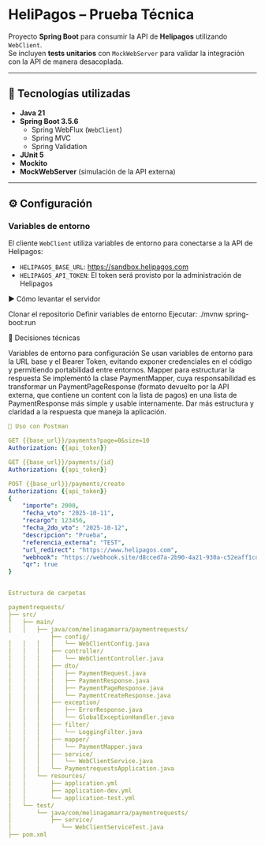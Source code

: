 # HeliPagos – Prueba Técnica

Proyecto **Spring Boot** para consumir la API de **Helipagos** utilizando `WebClient`.  
Se incluyen **tests unitarios** con `MockWebServer` para validar la integración con la API de manera desacoplada.

---

## 🚀 Tecnologías utilizadas

- **Java 21**
- **Spring Boot 3.5.6**
  - Spring WebFlux (`WebClient`)
  - Spring MVC
  - Spring Validation
- **JUnit 5**
- **Mockito**
- **MockWebServer** (simulación de la API externa)

---

## ⚙️ Configuración

### Variables de entorno
El cliente `WebClient` utiliza variables de entorno para conectarse a la API de Helipagos:

- `HELIPAGOS_BASE_URL`: https://sandbox.helipagos.com  
- `HELIPAGOS_API_TOKEN`: El token será provisto por la administración de Helipagos



▶️ Cómo levantar el servidor

Clonar el repositorio
Definir variables de entorno
Ejecutar:
./mvnw spring-boot:run

🤔 Decisiones técnicas

Variables de entorno para configuración
Se usan variables de entorno para la URL base y el Bearer Token, evitando exponer credenciales en el código y permitiendo portabilidad entre entornos.
Mapper para estructurar la respuesta
Se implementó la clase PaymentMapper, cuya responsabilidad es transformar un PaymentPageResponse (formato devuelto por la API externa, que contiene un content con la lista de pagos) en una lista de PaymentResponse más simple y usable internamente.
Dar más estructura y claridad a la respuesta que maneja la aplicación.

```yaml
🚀 Uso con Postman

GET {{base_url}}/payments?page=0&size=10
Authorization: {{api_token}}

GET {{base_url}}/payments/{id}
Authorization: {{api_token}}

POST {{base_url}}/payments/create
Authorization: {{api_token}}
{
    "importe": 2000,
    "fecha_vto": "2025-10-11",
    "recargo": 123456,
    "fecha_2do_vto": "2025-10-12",
    "descripcion": "Prueba",
    "referencia_externa": "TEST",
    "url_redirect": "https://www.helipagos.com",
    "webhook": "https://webhook.site/d8cced7a-2b90-4a21-930a-c52eaff1cd51",
    "qr": true
}


Estructura de carpetas

paymentrequests/
├── src/
│   ├── main/
│   │   ├── java/com/melinagamarra/paymentrequests/
            ├── config/
│   │   │   │   └── WebClientConfig.java      
│   │   │   ├── controller/
│   │   │   │   └── WebClientController.java  
│   │   │   ├── dto/
│   │   │   │   ├── PaymentRequest.java       
│   │   │   │   ├── PaymentResponse.java      
│   │   │   │   ├── PaymentPageResponse.java  
│   │   │   │   └── PaymentCreateResponse.java
│   │   │   ├── exception/
│   │   │   │   ├── ErrorResponse.java       
│   │   │   │   └── GlobalExceptionHandler.java 
│   │   │   ├── filter/
│   │   │   │   └── LoggingFilter.java        
│   │   │   ├── mapper/
│   │   │   │   └── PaymentMapper.java        
│   │   │   ├── service/
│   │   │   │   └── WebClientService.java     
│   │   │   └── PaymentrequestsApplication.java 
│   │   └── resources/
│   │       ├── application.yml               
│   │       ├── application-dev.yml           
│   │       └── application-test.yml                     
│   └── test/
│       └── java/com/melinagamarra/paymentrequests/
│           ├── service/
│              └── WebClientServiceTest.java   
├── pom.xml                                     
                                   


                              
                
